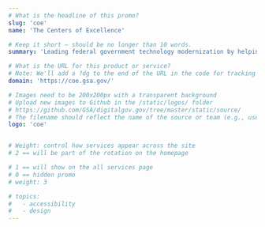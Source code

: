 ```yaml
---
# What is the headline of this promo?
slug: 'coe'
name: 'The Centers of Excellence'

# Keep it short — should be no longer than 10 words.
summary: 'Leading federal government technology modernization by helping agencies innovate from within.'

# What is the URL for this product or service?
# Note: We'll add a ?dg to the end of the URL in the code for tracking purposes
domain: 'https://coe.gsa.gov/'

# Images need to be 200x200px with a transparent background
# Upload new images to Github in the /static/logos/ folder
# https://github.com/GSA/digitalgov.gov/tree/master/static/source/
# The filename should reflect the name of the source or team (e.g., usds-logo.png)
logo: 'coe'


# Weight: control how services appear across the site
# 2 == will be part of the rotation on the homepage

# 1 == will show on the all services page
# 0 == hidden promo
# weight: 3

# topics:
#   - accessibility
#   - design
---
```

